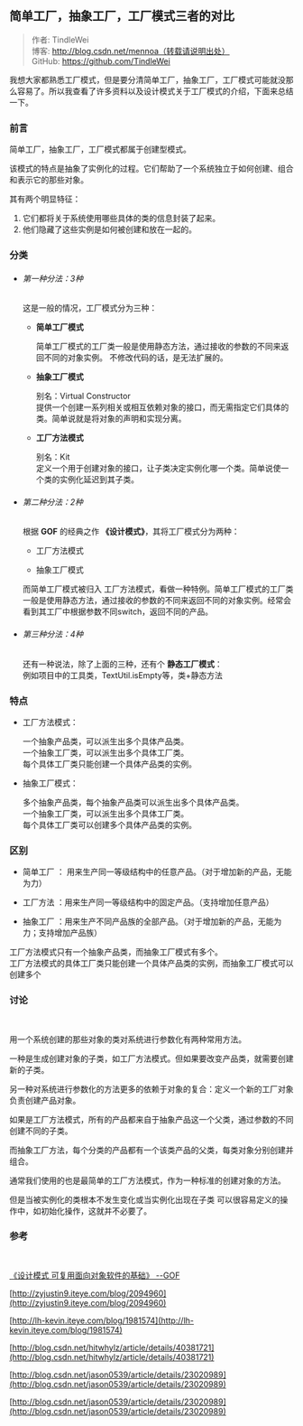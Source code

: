 ## 简单工厂，抽象工厂，工厂模式三者的对比

> 作者: 	TindleWei  
> 博客: http://blog.csdn.net/mennoa（转载请说明出处）  
> GitHub:  https://github.com/TindleWei 



我想大家都熟悉工厂模式，但是要分清简单工厂，抽象工厂，工厂模式可能就没那么容易了。所以我查看了许多资料以及设计模式关于工厂模式的介绍，下面来总结一下。

### 前言

简单工厂，抽象工厂，工厂模式都属于创建型模式。

该模式的特点是抽象了实例化的过程。它们帮助了一个系统独立于如何创建、组合和表示它的那些对象。

其有两个明显特征：  
1. 它们都将关于系统使用哪些具体的类的信息封装了起来。  
2. 他们隐藏了这些实例是如何被创建和放在一起的。  

### 分类

+ ###### 第一种分法：3种

	这是一般的情况，工厂模式分为三种：

	+ **简单工厂模式**
	
		简单工厂模式的工厂类一般是使用静态方法，通过接收的参数的不同来返回不同的对象实例。
不修改代码的话，是无法扩展的。

	+ **抽象工厂模式**  

		别名：Virtual Constructor  
提供一个创建一系列相关或相互依赖对象的接口，而无需指定它们具体的类。简单说就是将对象的声明和实现分离。

	+ **工厂方法模式**  
	
		别名：Kit  
定义一个用于创建对象的接口，让子类决定实例化哪一个类。简单说使一个类的实例化延迟到其子类。



+ ###### 第二种分法：2种

	根据 **GOF** 的经典之作 **《设计模式》**，其将工厂模式分为两种：

	+ 工厂方法模式

	+ 抽象工厂模式

	而简单工厂模式被归入 工厂方法模式，看做一种特例。简单工厂模式的工厂类一般是使用静态方法，通过接收的参数的不同来返回不同的对象实例。经常会看到其工厂中根据参数不同switch，返回不同的产品。

+ ###### 第三种分法：4种

	还有一种说法，除了上面的三种，还有个 **静态工厂模式**：  
例如项目中的工具类，TextUtil.isEmpty等，类+静态方法



### 特点

+ 工厂方法模式：

	一个抽象产品类，可以派生出多个具体产品类。   
	一个抽象工厂类，可以派生出多个具体工厂类。   
	每个具体工厂类只能创建一个具体产品类的实例。 

+ 抽象工厂模式：

	多个抽象产品类，每个抽象产品类可以派生出多个具体产品类。   
	一个抽象工厂类，可以派生出多个具体工厂类。   
	每个具体工厂类可以创建多个具体产品类的实例。

### 区别

+ 简单工厂 ： 用来生产同一等级结构中的任意产品。（对于增加新的产品，无能为力）

+ 工厂方法 ：用来生产同一等级结构中的固定产品。（支持增加任意产品）   

+ 抽象工厂 ：用来生产不同产品族的全部产品。（对于增加新的产品，无能为力；支持增加产品族）

工厂方法模式只有一个抽象产品类，而抽象工厂模式有多个。   
工厂方法模式的具体工厂类只能创建一个具体产品类的实例，而抽象工厂模式可以创建多个

### 讨论
<br/>
  
用一个系统创建的那些对象的类对系统进行参数化有两种常用方法。

一种是生成创建对象的子类，如工厂方法模式。但如果要改变产品类，就需要创建新的子类。

另一种对系统进行参数化的方法更多的依赖于对象的复合：定义一个新的工厂对象负责创建产品对象。

如果是工厂方法模式，所有的产品都来自于抽象产品这一个父类，通过参数的不同创建不同的子类。

而抽象工厂方法，每个分类的产品都有一个该类产品的父类，每类对象分别创建并组合。

通常我们使用的也是最简单的工厂方法模式，作为一种标准的创建对象的方法。  

但是当被实例化的类根本不发生变化或当实例化出现在子类 可以很容易定义的操作中，如初始化操作，这就并不必要了。



### 参考
<br/>

[《设计模式 可复用面向对象软件的基础》 --GOF]()

[http://zyjustin9.iteye.com/blog/2094960](http://zyjustin9.iteye.com/blog/2094960)

[http://lh-kevin.iteye.com/blog/1981574](http://lh-kevin.iteye.com/blog/1981574)

[http://blog.csdn.net/hitwhylz/article/details/40381721](http://blog.csdn.net/hitwhylz/article/details/40381721)

[http://blog.csdn.net/jason0539/article/details/23020989](http://blog.csdn.net/jason0539/article/details/23020989)

[http://blog.csdn.net/jason0539/article/details/23020989](http://blog.csdn.net/jason0539/article/details/23020989)